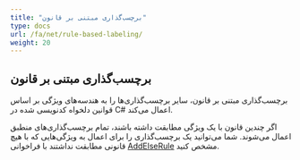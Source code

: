 ```yaml
---
title: "برچسب‌گذاری مبتنی بر قانون"
type: docs
url: /fa/net/rule-based-labeling/
weight: 20
---
```


## **برچسب‌گذاری مبتنی بر قانون**
برچسب‌گذاری مبتنی بر قانون، سایر برچسب‌گذاری‌ها را به هندسه‌های ویژگی بر اساس قوانین دلخواه کدنویسی شده در C# اعمال می‌کند.

اگر چندین قانون با یک ویژگی مطابقت داشته باشند، تمام برچسب‌گذاری‌های منطبق اعمال می‌شوند. شما می‌توانید یک برچسب‌گذاری را برای اعمال به ویژگی‌هایی که با هیچ قانونی مطابقت نداشتند با فراخوانی [AddElseRule](https://reference.aspose.com/gis/net/aspose.gis.rendering.labelings/rulebasedlabeling/methods/addelserule) مشخص کنید.
